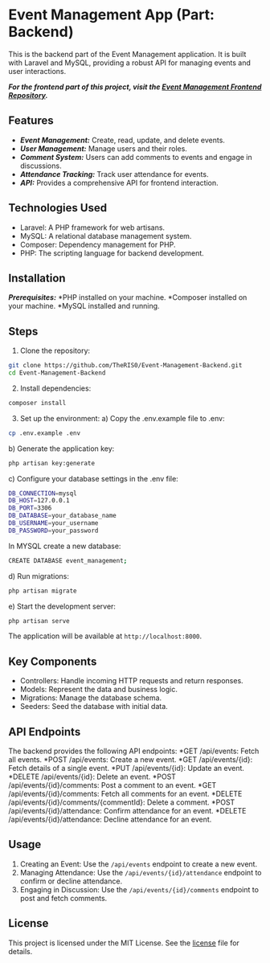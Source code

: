 # Event Management App (Part: Backend) 

This is the backend part of the Event Management application. It is built with Laravel and MySQL, providing a robust API for managing events and user interactions.

***For the frontend part of this project, visit the [Event Management Frontend Repository](https://github.com/TheRIS0/Event-Management-Frontend).***

## Features
* ***Event Management:*** Create, read, update, and delete events.
* ***User Management:*** Manage users and their roles.
* ***Comment System:*** Users can add comments to events and engage in discussions.
* ***Attendance Tracking:*** Track user attendance for events.
* ***API:*** Provides a comprehensive API for frontend interaction.

## Technologies Used
* Laravel: A PHP framework for web artisans.
* MySQL: A relational database management system.
* Composer: Dependency management for PHP.
* PHP: The scripting language for backend development.

## Installation
***Prerequisites:*** 
*PHP installed on your machine.
*Composer installed on your machine.
*MySQL installed and running.

## Steps
1. Clone the repository:

```bash
git clone https://github.com/TheRIS0/Event-Management-Backend.git
cd Event-Management-Backend
```

2. Install dependencies:

```bash
composer install
```

3. Set up the environment:
a) Copy the .env.example file to .env:

```bash
cp .env.example .env
```
b) Generate the application key:

```bash
php artisan key:generate
```

c) Configure your database settings in the .env file:

```bash
DB_CONNECTION=mysql
DB_HOST=127.0.0.1
DB_PORT=3306
DB_DATABASE=your_database_name
DB_USERNAME=your_username
DB_PASSWORD=your_password
```
In MYSQL create a new database:

```bash
CREATE DATABASE event_management;
```

d) Run migrations:

```bash
php artisan migrate
```

e) Start the development server:

```bash
php artisan serve
```
The application will be available at `http://localhost:8000`.

## Key Components

* Controllers: Handle incoming HTTP requests and return responses.
* Models: Represent the data and business logic.
* Migrations: Manage the database schema.
* Seeders: Seed the database with initial data.

## API Endpoints

The backend provides the following API endpoints:
*GET /api/events: Fetch all events.
*POST /api/events: Create a new event.
*GET /api/events/{id}: Fetch details of a single event.
*PUT /api/events/{id}: Update an event.
*DELETE /api/events/{id}: Delete an event.
*POST /api/events/{id}/comments: Post a comment to an event.
*GET /api/events/{id}/comments: Fetch all comments for an event.
*DELETE /api/events/{id}/comments/{commentId}: Delete a comment.
*POST /api/events/{id}/attendance: Confirm attendance for an event.
*DELETE /api/events/{id}/attendance: Decline attendance for an event.

## Usage 

1. Creating an Event: Use the `/api/events` endpoint to create a new event.
2. Managing Attendance: Use the `/api/events/{id}/attendance` endpoint to confirm or decline attendance.
3. Engaging in Discussion: Use the `/api/events/{id}/comments` endpoint to post and fetch comments.

## License

This project is licensed under the MIT License. See the [license](license) file for details.
